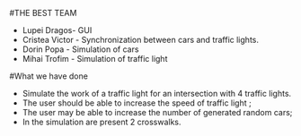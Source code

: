 #THE BEST TEAM

* Lupei Dragos- GUI 
* Cristea Victor - Synchronization between cars and traffic lights.
* Dorin Popa - Simulation of cars 
* Mihai Trofim - Simulation of traffic light

#What we have done
* Simulate the work of a traffic light for an intersection with 4 traffic lights. 
* The user should be able to increase the speed of traffic light ;
* The user may be able to increase the number of generated random cars;
* In the simulation are present 2 crosswalks.
